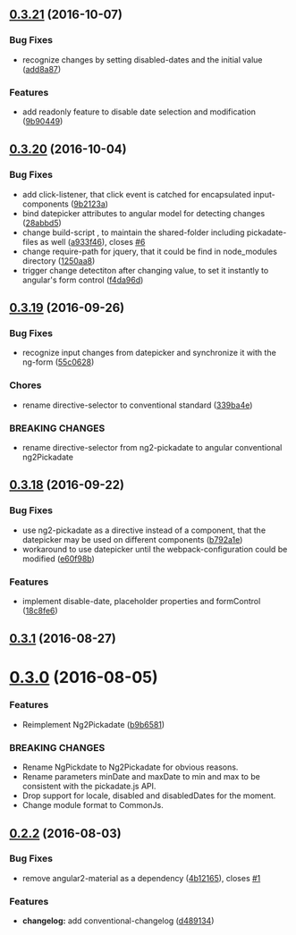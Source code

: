 <a name="0.3.21"></a>
## [0.3.21](https://github.com/cschroeter/ng2-pickadate/compare/0.3.20...0.3.21) (2016-10-07)


### Bug Fixes

*  recognize changes by setting disabled-dates and the initial value ([add8a87](https://github.com/cschroeter/ng2-pickadate/commit/add8a87))


### Features

* add readonly feature to disable date selection and modification ([9b90449](https://github.com/cschroeter/ng2-pickadate/commit/9b90449))



<a name="0.3.20"></a>
## [0.3.20](https://github.com/cschroeter/ng2-pickadate/compare/0.3.19...0.3.20) (2016-10-04)


### Bug Fixes

* add click-listener, that click event is catched for encapsulated input-components ([9b2123a](https://github.com/cschroeter/ng2-pickadate/commit/9b2123a))
* bind datepicker attributes to angular model for detecting changes ([28abbd5](https://github.com/cschroeter/ng2-pickadate/commit/28abbd5))
* change build-script , to maintain the shared-folder including pickadate-files as well ([a933f46](https://github.com/cschroeter/ng2-pickadate/commit/a933f46)), closes [#6](https://github.com/cschroeter/ng2-pickadate/issues/6)
* change require-path for jquery, that it could be find in node_modules directory ([1250aa8](https://github.com/cschroeter/ng2-pickadate/commit/1250aa8))
* trigger change detectiton after changing value, to set it instantly to angular's form control ([f4da96d](https://github.com/cschroeter/ng2-pickadate/commit/f4da96d))



<a name="0.3.19"></a>
## [0.3.19](https://github.com/cschroeter/ng2-pickadate/compare/0.3.18...0.3.19) (2016-09-26)


### Bug Fixes

* recognize input changes from datepicker and synchronize it with the ng-form ([55c0628](https://github.com/cschroeter/ng2-pickadate/commit/55c0628))


### Chores

* rename directive-selector to conventional standard ([339ba4e](https://github.com/cschroeter/ng2-pickadate/commit/339ba4e))


### BREAKING CHANGES

* rename directive-selector from ng2-pickadate to angular conventional ng2Pickadate



<a name="0.3.18"></a>
## [0.3.18](https://github.com/cschroeter/ng2-pickadate/compare/0.3.1...0.3.18) (2016-09-22)


### Bug Fixes

* use ng2-pickadate as a directive instead of a component, that the datepicker may be used on different components ([b792a1e](https://github.com/cschroeter/ng2-pickadate/commit/b792a1e))
* workaround to use datepicker until the webpack-configuration could be modified ([e60f98b](https://github.com/cschroeter/ng2-pickadate/commit/e60f98b))


### Features

* implement disable-date, placeholder properties and formControl ([18c8fe6](https://github.com/cschroeter/ng2-pickadate/commit/18c8fe6))



<a name="0.3.1"></a>
## [0.3.1](https://github.com/cschroeter/ng2-pickadate/compare/0.3.0...0.3.1) (2016-08-27)



<a name="0.3.0"></a>
# [0.3.0](https://github.com/cschroeter/ng2-pickadate/compare/0.2.2...0.3.0) (2016-08-05)


### Features

* Reimplement Ng2Pickadate ([b9b6581](https://github.com/cschroeter/ng2-pickadate/commit/b9b6581))


### BREAKING CHANGES

* Rename NgPickdate to Ng2Pickadate for obvious reasons.
* Rename parameters minDate and maxDate to min and max to be consistent with the pickadate.js API.
* Drop support for locale, disabled and disabledDates for the moment.
* Change module format to CommonJs.



<a name="0.2.2"></a>
## [0.2.2](https://github.com/cschroeter/ng2-pickadate/compare/4b12165...0.2.2) (2016-08-03)


### Bug Fixes

* remove angular2-material as a dependency ([4b12165](https://github.com/cschroeter/ng2-pickadate/commit/4b12165)), closes [#1](https://github.com/cschroeter/ng2-pickadate/issues/1)


### Features

* **changelog:** add conventional-changelog ([d489134](https://github.com/cschroeter/ng2-pickadate/commit/d489134))



